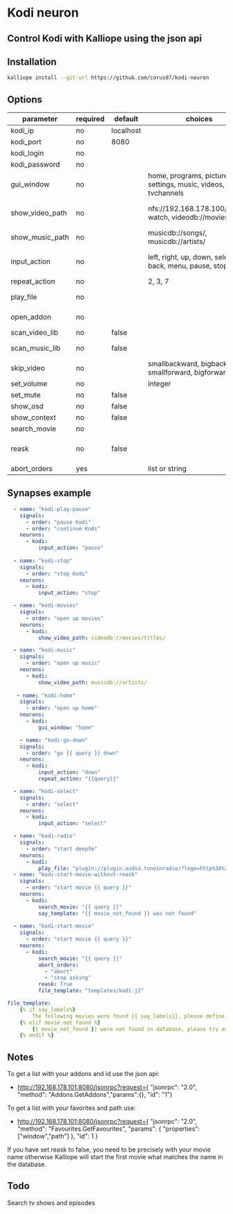 # Kodi neuron
## Control Kodi with Kalliope using the json api



## Installation
```bash
kalliope install --git-url https://github.com/corus87/kodi-neuron
```
## Options

| parameter        | required | default   | choices | comments |
|------------------|----------|-----------|---------|----------|
| kodi_ip          | no       | localhost |         |          |
| kodi_port        | no       | 8080      |         |          |
| kodi_login       | no       |           |         |          |
| kodi_password    | no       |           |         |          |
| gui_window       | no       |           | home, programs, pictures, settings, music, videos, tvchannels  | Open a certain Window, check http://kodi.wiki/view/JSON-RPC_API/v6#GUI.Window for more window names.|
| show_video_path  | no       |           | nfs://192.168.178.100/NAS/to watch\, videodb://movies/titles/  |Open a certain path, check http://kodi.wiki/view/Opening_Windows_and_Dialogs for database paths.|
| show_music_path  | no       |           | musicdb://songs/, musicdb://artists/ |   |
| input_action     | no       |           | left, right, up, down, select, back, menu, pause, stop | Perform an action, check http://kodi.wiki/view/JSON-RPC_API/v6#Input.Action for actions.|
| repeat_action    | no       |           | 2, 3, 7 | Repeats an action for x-times. |
| play_file        | no       |           |         | play a file, stream or favorite, check notes below to get the path of a favorite |
| open_addon       | no       |           |         | open a certain addon, ckeck notes below to get the addonid |
| scan_video_lib   | no       | false     |         | Scan the video library |
| scan_music_lib   | no       | false     |         | Scan the music library (perform the command a second time to cancel the scan) |
| skip_video       | no       |           | smallbackward, bigbackward, smallforward, bigforward |Default for a small step = 30 seconds, for big step = 10 minutes. |
| set_volume       | no       |           | integer |           |
| set_mute         | no       | false     |         |           |
| show_osd         | no       | false     |         |           |
| show_context     | no       | false     |         |           |
| search_movie     | no       |           |         |           |
| reask            | no       | false     |         |If true, Kalliope will ask you again if the movie was not found or there are multiple movies with similar name. |
| abort_orders     | yes      |           | list or string      | Is required if reask is True
## Synapses example

```yml
  - name: "kodi-play-pause"
    signals:
      - order: "pause Kodi"    
      - order: "continue Kodi"      
    neurons:
      - kodi:
          input_action: "pause"
  
  - name: "kodi-stop"
    signals:
      - order: "stop Kodi"      
    neurons:
      - kodi:
          input_action: "stop" 

  - name: "kodi-movies"
    signals:
      - order: "open up movies"
    neurons:
      - kodi:
          show_video_path: videodb://movies/titles/ 

  - name: "kodi-music"
    signals:
      - order: "open up music"
    neurons:
      - kodi:
          show_video_path: musicdb://artists/ 
          
   - name: "kodi-home"
    signals:
      - order: "open up home"
    neurons:
      - kodi:
          gui_window: "home" 

    - name: "kodi-go-down"
    signals:
      - order: "go {{ query }} down"
    neurons:
      - kodi:
          input_action: "down"
          repeat_action: "{{query}}"

  - name: "kodi-select"
    signals:
      - order: "select"
    neurons:
      - kodi:
          input_action: "select"       

  - name: "kodi-radio"
    signals:
      - order: "start deepfm"
    neurons:
      - kodi:
          play_file: "plugin://plugin.audio.tuneinradio/?logo=http%3A%2F%2Fcdn-radiotime-logos.tunein.com%2Fs54426q.png&id=s54426&name=DeepFM+%28Niederlande%29&path=tune"       
  - name: "kodi-start-movie-without-reask"
    signals:
      - order: "start movie {{ query }}"
    neurons:
      - kodi:
          search_movie: "{{ query }}"
          say_template: "{{ movie_not_found }} was not found"     
   
  - name: "kodi-start-movie"
    signals:
      - order: "start movie {{ query }}"
    neurons:
      - kodi:
          search_movie: "{{ query }}"
          abort_orders:
            - "abort"
            - "stop asking"
          reask: True
          file_template: "templates/kodi.j2"        

file_template:
    {% if say_labels%} 
        The following movies were found {{ say_labels}}, please define more precisely.
    {% elif movie_not_found %} 
        {{ movie_not_found }} were not found in database, please try again.
    {% endif %}          
```

## Notes
To get a list with your addons and id use the json api:
- http://192.168.178.101:8080/jsonrpc?request={ "jsonrpc": "2.0", "method": "Addons.GetAddons","params":{}, "id": "1"}

To get a list with your favorites and path use:
- http://192.168.178.101:8080/jsonrpc?request={ "jsonrpc": "2.0", "method": "Favourites.GetFavourites", "params": { "properties": ["window","path"] }, "id": 1 }

If you have set reask to false, you need to be precisely with your movie name otherwise Kalliope will start the first movie what matches the name in the database.

## Todo
Search tv shows and episodes
